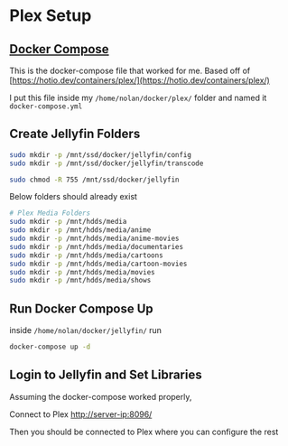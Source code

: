 # Plex Setup

## [Docker Compose](../docker/jellyfin/docker-compose.yml)

This is the docker-compose file that worked for me. Based off of [https://hotio.dev/containers/plex/](https://hotio.dev/containers/plex/)

I put this file inside my `/home/nolan/docker/plex/` folder and named it `docker-compose.yml`

## Create Jellyfin Folders

```sh
sudo mkdir -p /mnt/ssd/docker/jellyfin/config
sudo mkdir -p /mnt/ssd/docker/jellyfin/transcode
```

```sh
sudo chmod -R 755 /mnt/ssd/docker/jellyfin
```

Below folders should already exist 

```sh
# Plex Media Folders
sudo mkdir -p /mnt/hdds/media
sudo mkdir -p /mnt/hdds/media/anime
sudo mkdir -p /mnt/hdds/media/anime-movies
sudo mkdir -p /mnt/hdds/media/documentaries
sudo mkdir -p /mnt/hdds/media/cartoons
sudo mkdir -p /mnt/hdds/media/cartoon-movies
sudo mkdir -p /mnt/hdds/media/movies
sudo mkdir -p /mnt/hdds/media/shows
```

## Run Docker Compose Up

inside `/home/nolan/docker/jellyfin/` run

```sh
docker-compose up -d
```

## Login to Jellyfin and Set Libraries

Assuming the docker-compose worked properly, 

Connect to Plex [http://server-ip:8096/](http://server-ip:8096)

Then you should be connected to Plex where you can configure the rest


